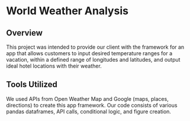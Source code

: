 # World Weather Analysis

## Overview
This project was intended to provide our client with the framework for an app that allows customers to input desired temperature ranges for a vacation, within a defined range of longitudes and latitudes, and output ideal hotel locations with their weather. 

## Tools Utilized
We used APIs from Open Weather Map and Google (maps, places, directions) to create this app framework. Our code consists of various pandas dataframes, API calls, conditional logic, and figure creation. 

